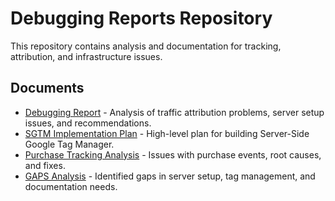 # Debugging Reports Repository

This repository contains analysis and documentation for tracking, attribution, and infrastructure issues.

## Documents

- [Debugging Report](debugging-report.md) - Analysis of traffic attribution problems, server setup issues, and recommendations.
- [SGTM Implementation Plan](sgtm_plan.md) - High-level plan for building Server-Side Google Tag Manager.
- [Purchase Tracking Analysis](purchase-tracking.md) - Issues with purchase events, root causes, and fixes.
- [GAPS Analysis](GAPS.md) - Identified gaps in server setup, tag management, and documentation needs.
